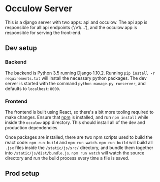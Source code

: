 # Occulow Server
This is a django server with two apps: api and occulow. The api app is responsible for all api endpoints ('/v1/...'), and the occulow app is responsible for serving the front-end.

## Dev setup

### Backend

The backend is Python 3.5 running Django 1.10.2. Running `pip install -r requirements.txt` will install the necessary python packages. The dev server is started with the command `python manage.py runserver`, and defaults to `localhost:8000`.

### Frontend

The frontend is built using React, so there's a bit more tooling required to make changes. Ensure that [npm](https://www.npmjs.com/get-npm) is installed, and run `npm install` while inside the `occulow` app directory. This should install all of the dev and production dependencies.

Once packages are installed, there are two npm scripts used to build the react code: `npm run build` and `npm run watch`. `npm run build` will build all `.jsx` files inside the `/static/js/src/` directory, and bundle them together into `/static/js/dist/bundle.js`. `npm run watch` will watch the source directory and run the build process every time a file is saved.

## Prod setup


